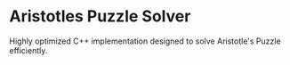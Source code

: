 # Aristotles Puzzle Solver
 Highly optimized C++ implementation designed to solve Aristotle's Puzzle efficiently. 
